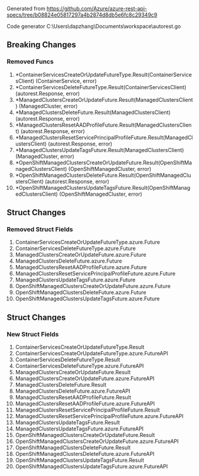 Generated from https://github.com/Azure/azure-rest-api-specs/tree/b08824e05817297a4b2874d8db5e6fc8c29349c9

Code generator C:\Users\dapzhang\Documents\workspace\autorest.go

## Breaking Changes

### Removed Funcs

1. *ContainerServicesCreateOrUpdateFutureType.Result(ContainerServicesClient) (ContainerService, error)
1. *ContainerServicesDeleteFutureType.Result(ContainerServicesClient) (autorest.Response, error)
1. *ManagedClustersCreateOrUpdateFuture.Result(ManagedClustersClient) (ManagedCluster, error)
1. *ManagedClustersDeleteFuture.Result(ManagedClustersClient) (autorest.Response, error)
1. *ManagedClustersResetAADProfileFuture.Result(ManagedClustersClient) (autorest.Response, error)
1. *ManagedClustersResetServicePrincipalProfileFuture.Result(ManagedClustersClient) (autorest.Response, error)
1. *ManagedClustersUpdateTagsFuture.Result(ManagedClustersClient) (ManagedCluster, error)
1. *OpenShiftManagedClustersCreateOrUpdateFuture.Result(OpenShiftManagedClustersClient) (OpenShiftManagedCluster, error)
1. *OpenShiftManagedClustersDeleteFuture.Result(OpenShiftManagedClustersClient) (autorest.Response, error)
1. *OpenShiftManagedClustersUpdateTagsFuture.Result(OpenShiftManagedClustersClient) (OpenShiftManagedCluster, error)

## Struct Changes

### Removed Struct Fields

1. ContainerServicesCreateOrUpdateFutureType.azure.Future
1. ContainerServicesDeleteFutureType.azure.Future
1. ManagedClustersCreateOrUpdateFuture.azure.Future
1. ManagedClustersDeleteFuture.azure.Future
1. ManagedClustersResetAADProfileFuture.azure.Future
1. ManagedClustersResetServicePrincipalProfileFuture.azure.Future
1. ManagedClustersUpdateTagsFuture.azure.Future
1. OpenShiftManagedClustersCreateOrUpdateFuture.azure.Future
1. OpenShiftManagedClustersDeleteFuture.azure.Future
1. OpenShiftManagedClustersUpdateTagsFuture.azure.Future

## Struct Changes

### New Struct Fields

1. ContainerServicesCreateOrUpdateFutureType.Result
1. ContainerServicesCreateOrUpdateFutureType.azure.FutureAPI
1. ContainerServicesDeleteFutureType.Result
1. ContainerServicesDeleteFutureType.azure.FutureAPI
1. ManagedClustersCreateOrUpdateFuture.Result
1. ManagedClustersCreateOrUpdateFuture.azure.FutureAPI
1. ManagedClustersDeleteFuture.Result
1. ManagedClustersDeleteFuture.azure.FutureAPI
1. ManagedClustersResetAADProfileFuture.Result
1. ManagedClustersResetAADProfileFuture.azure.FutureAPI
1. ManagedClustersResetServicePrincipalProfileFuture.Result
1. ManagedClustersResetServicePrincipalProfileFuture.azure.FutureAPI
1. ManagedClustersUpdateTagsFuture.Result
1. ManagedClustersUpdateTagsFuture.azure.FutureAPI
1. OpenShiftManagedClustersCreateOrUpdateFuture.Result
1. OpenShiftManagedClustersCreateOrUpdateFuture.azure.FutureAPI
1. OpenShiftManagedClustersDeleteFuture.Result
1. OpenShiftManagedClustersDeleteFuture.azure.FutureAPI
1. OpenShiftManagedClustersUpdateTagsFuture.Result
1. OpenShiftManagedClustersUpdateTagsFuture.azure.FutureAPI
